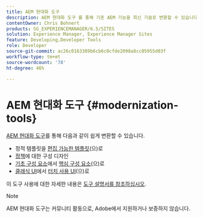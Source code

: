 ```yaml
---
title: AEM 현대화 도구
description: AEM 현대화 도구 를 통해 기존 AEM 기능을 최신 기술로 변환할 수 있습니다
contentOwner: Chris Bohnert
products: SG_EXPERIENCEMANAGER/6.5/SITES
solution: Experience Manager, Experience Manager Sites
feature: Developing,Developer Tools
role: Developer
source-git-commit: ac26c0163309b6cb6c0cfde2098a8cc05955d03f
workflow-type: tm+mt
source-wordcount: '78'
ht-degree: 46%

---
```


# AEM 현대화 도구 {#modernization-tools}

[AEM 현대화 도구](https://opensource.adobe.com/aem-modernize-tools/)를 통해 다음과 같이 쉽게 변환할 수 있습니다.

* 정적 템플릿을 [편집 가능한 템플릿](page-templates-editable.md)(으)로
* [정책](page-templates-editable.md)에 대한 구성 디자인
* [기초 구성 요소](/help/sites-authoring/default-components-foundation.md)에서 [핵심 구성 요소](https://experienceleague.adobe.com/docs/experience-manager-core-components/using/introduction.html)&#x200B;(으)로
* [클래식 UI](website.md)에서 [터치 사용 UI](touch-ui-concepts.md)(으)로

이 도구 사용에 대한 자세한 내용은 [도구 설명서를 참조하십시오](https://opensource.adobe.com/aem-modernize-tools/).

>[!NOTE]
>
>AEM 현대화 도구는 커뮤니티 활동으로, Adobe에서 지원하거나 보증하지 않습니다.
